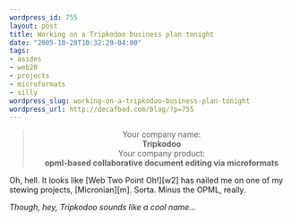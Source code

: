 ```yaml
--- 
wordpress_id: 755
layout: post
title: Working on a Tripkodoo business plan tonight
date: "2005-10-28T10:32:29-04:00"
tags: 
- asides
- web20
- projects
- microformats
- silly
wordpress_slug: working-on-a-tripkodoo-business-plan-tonight
wordpress_url: http://decafbad.com/blog/?p=755
---
```

<blockquote cite="http://andrewwooldridge.com/myapps/webtwopointoh.html"><div style="text-align: center">Your company name:<br /><b>Tripkodoo</b><br />Your company product:<br /><b>opml-based collaborative document editing via microformats</b></div></blockquote>
Oh, hell.  It looks like [Web Two Point Oh!][w2] has nailed me on one of my stewing projects, [Micronian][m].  Sorta.  Minus the OPML, really.

*Though, hey, Tripkodoo sounds like a cool name...*

[w2]: http://andrewwooldridge.com/myapps/webtwopointoh.html
[m]: http://decafbad.com/trac/wiki/Micronian

<!-- tags: silly web20 microformats projects -->
